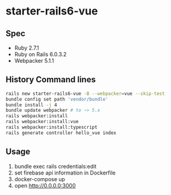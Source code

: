 # starter-rails6-vue

## Spec

- Ruby 2.7.1
- Ruby on Rails 6.0.3.2
- Webpacker 5.1.1

## History Command lines

```bash
rails new starter-rails6-vue -B --webpacker=vue --skip-test
bundle config set path 'vendor/bundle'
bundle install -j 4
bundle update webpacker # to ~> 5.x
rails webpacker:install
rails webpacker:install:vue
rails webpacker:install:typescript
rails generate controller hello_vue index
```

## Usage
1. bundle exec rails credentials:edit
2. set firebase api information in Dockerfile 
3. docker-compose up
4. open http://0.0.0.0:3000
